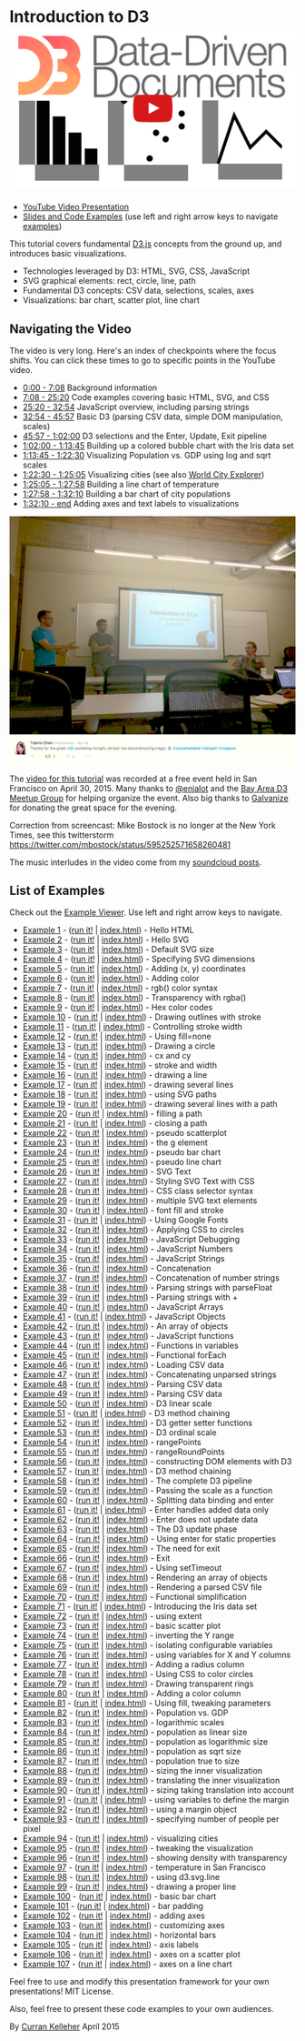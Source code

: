 # Introduction to D3 [![](D3Thumbnail.png)](https://www.youtube.com/watch?v=8jvoTV54nXw)

 * [YouTube Video Presentation](https://www.youtube.com/watch?v=8jvoTV54nXw)
 * [Slides and Code Examples](http://curran.github.io/screencasts/introToD3/examples/viewer/#/) (use left and right arrow keys to navigate [examples](http://curran.github.io/screencasts/introToD3/examples/viewer/#/1))

This tutorial covers fundamental [D3.js](http://d3js.org/) concepts from the ground up, and introduces basic visualizations.

 * Technologies leveraged by D3: HTML, SVG, CSS, JavaScript
 * SVG graphical elements: rect, circle, line, path
 * Fundamental D3 concepts: CSV data, selections, scales, axes
 * Visualizations: bar chart, scatter plot, line chart

## Navigating the Video

The video is very long. Here's an index of checkpoints where the focus shifts. You can click these times to go to specific points in the YouTube video.

 * [0:00 - 7:08](https://youtu.be/8jvoTV54nXw) Background information
 * [7:08 - 25:20](https://youtu.be/8jvoTV54nXw?t=7m8s) Code examples covering basic HTML, SVG, and CSS
 * [25:20 - 32:54](https://youtu.be/8jvoTV54nXw?t=25m20s) JavaScript overview, including parsing strings
 * [32:54 - 45:57](https://youtu.be/8jvoTV54nXw?t=32m54s) Basic D3 (parsing CSV data, simple DOM manipulation, scales)
 * [45:57 - 1:02:00](https://youtu.be/8jvoTV54nXw?t=45m57s) D3 selections and the Enter, Update, Exit pipeline
 * [1:02:00 - 1:13:45](https://youtu.be/8jvoTV54nXw?t=1h2m) Building up a colored bubble chart with the Iris data set
 * [1:13:45 - 1:22:30](https://youtu.be/8jvoTV54nXw?t=1h13m45s) Visualizing Population vs. GDP using log and sqrt scales
 * [1:22:30 - 1:25:05](https://youtu.be/8jvoTV54nXw?t=1h22m30s) Visualizing cities (see also [World City Explorer](http://bl.ocks.org/curran/752b97cef3f880a813ab))
 * [1:25:05 - 1:27:58](https://youtu.be/8jvoTV54nXw?t=1h25m5s) Building a line chart of temperature
 * [1:27:58 - 1:32:10](https://youtu.be/8jvoTV54nXw?t=1h27m58s) Building a bar chart of city populations
 * [1:32:10 - end](https://youtu.be/8jvoTV54nXw?t=1h32m10s) Adding axes and text labels to visualizations

![](picFromEvent.png)

The [video for this tutorial](http://www.galvanize.com/) was recorded at a free event held in San Francisco on April 30, 2015. Many thanks to [@enjalot](https://twitter.com/enjalot) and the [Bay Area D3 Meetup Group](http://www.meetup.com/Bay-Area-d3-User-Group/) for helping organize the event. Also big thanks to [Galvanize](http://www.galvanize.com/) for donating the great space for the evening.

Correction from screencast: Mike Bostock is no longer at the New York Times, see this twitterstorm https://twitter.com/mbostock/status/595252571658260481

The music interludes in the video come from my [soundcloud posts](https://soundcloud.com/curran).

## List of Examples

Check out the [Example Viewer](http://curran.github.io/screencasts/introToD3/examples/viewer/#/1). Use left and right arrow keys to navigate.

 * [Example 1](http://curran.github.io/screencasts/introToD3/examples/viewer/#/1) - ([run it!](http://curran.github.io/screencasts/introToD3/examples/code/snapshot01) | [index.html](http://curran.github.io/screencasts/introToD3/examples/viewer/#/1/index.html)) - Hello HTML
 * [Example 2](http://curran.github.io/screencasts/introToD3/examples/viewer/#/2) - ([run it!](http://curran.github.io/screencasts/introToD3/examples/code/snapshot02) | [index.html](http://curran.github.io/screencasts/introToD3/examples/viewer/#/2/index.html)) - Hello SVG
 * [Example 3](http://curran.github.io/screencasts/introToD3/examples/viewer/#/3) - ([run it!](http://curran.github.io/screencasts/introToD3/examples/code/snapshot03) | [index.html](http://curran.github.io/screencasts/introToD3/examples/viewer/#/3/index.html)) - Default SVG size
 * [Example 4](http://curran.github.io/screencasts/introToD3/examples/viewer/#/4) - ([run it!](http://curran.github.io/screencasts/introToD3/examples/code/snapshot04) | [index.html](http://curran.github.io/screencasts/introToD3/examples/viewer/#/4/index.html)) - Specifying SVG dimensions
 * [Example 5](http://curran.github.io/screencasts/introToD3/examples/viewer/#/5) - ([run it!](http://curran.github.io/screencasts/introToD3/examples/code/snapshot05) | [index.html](http://curran.github.io/screencasts/introToD3/examples/viewer/#/5/index.html)) - Adding (x, y) coordinates
 * [Example 6](http://curran.github.io/screencasts/introToD3/examples/viewer/#/6) - ([run it!](http://curran.github.io/screencasts/introToD3/examples/code/snapshot06) | [index.html](http://curran.github.io/screencasts/introToD3/examples/viewer/#/6/index.html)) - Adding color
 * [Example 7](http://curran.github.io/screencasts/introToD3/examples/viewer/#/7) - ([run it!](http://curran.github.io/screencasts/introToD3/examples/code/snapshot07) | [index.html](http://curran.github.io/screencasts/introToD3/examples/viewer/#/7/index.html)) - rgb() color syntax
 * [Example 8](http://curran.github.io/screencasts/introToD3/examples/viewer/#/8) - ([run it!](http://curran.github.io/screencasts/introToD3/examples/code/snapshot08) | [index.html](http://curran.github.io/screencasts/introToD3/examples/viewer/#/8/index.html)) - Transparency with rgba()
 * [Example 9](http://curran.github.io/screencasts/introToD3/examples/viewer/#/9) - ([run it!](http://curran.github.io/screencasts/introToD3/examples/code/snapshot09) | [index.html](http://curran.github.io/screencasts/introToD3/examples/viewer/#/9/index.html)) - Hex color codes
 * [Example 10](http://curran.github.io/screencasts/introToD3/examples/viewer/#/10) - ([run it!](http://curran.github.io/screencasts/introToD3/examples/code/snapshot10) | [index.html](http://curran.github.io/screencasts/introToD3/examples/viewer/#/10/index.html)) - Drawing outlines with stroke
 * [Example 11](http://curran.github.io/screencasts/introToD3/examples/viewer/#/11) - ([run it!](http://curran.github.io/screencasts/introToD3/examples/code/snapshot11) | [index.html](http://curran.github.io/screencasts/introToD3/examples/viewer/#/11/index.html)) - Controlling stroke width
 * [Example 12](http://curran.github.io/screencasts/introToD3/examples/viewer/#/12) - ([run it!](http://curran.github.io/screencasts/introToD3/examples/code/snapshot12) | [index.html](http://curran.github.io/screencasts/introToD3/examples/viewer/#/12/index.html)) - Using fill=none
 * [Example 13](http://curran.github.io/screencasts/introToD3/examples/viewer/#/13) - ([run it!](http://curran.github.io/screencasts/introToD3/examples/code/snapshot13) | [index.html](http://curran.github.io/screencasts/introToD3/examples/viewer/#/13/index.html)) - Drawing a circle
 * [Example 14](http://curran.github.io/screencasts/introToD3/examples/viewer/#/14) - ([run it!](http://curran.github.io/screencasts/introToD3/examples/code/snapshot14) | [index.html](http://curran.github.io/screencasts/introToD3/examples/viewer/#/14/index.html)) - cx and cy
 * [Example 15](http://curran.github.io/screencasts/introToD3/examples/viewer/#/15) - ([run it!](http://curran.github.io/screencasts/introToD3/examples/code/snapshot15) | [index.html](http://curran.github.io/screencasts/introToD3/examples/viewer/#/15/index.html)) - stroke and width
 * [Example 16](http://curran.github.io/screencasts/introToD3/examples/viewer/#/16) - ([run it!](http://curran.github.io/screencasts/introToD3/examples/code/snapshot16) | [index.html](http://curran.github.io/screencasts/introToD3/examples/viewer/#/16/index.html)) - drawing a line
 * [Example 17](http://curran.github.io/screencasts/introToD3/examples/viewer/#/17) - ([run it!](http://curran.github.io/screencasts/introToD3/examples/code/snapshot17) | [index.html](http://curran.github.io/screencasts/introToD3/examples/viewer/#/17/index.html)) - drawing several lines
 * [Example 18](http://curran.github.io/screencasts/introToD3/examples/viewer/#/18) - ([run it!](http://curran.github.io/screencasts/introToD3/examples/code/snapshot18) | [index.html](http://curran.github.io/screencasts/introToD3/examples/viewer/#/18/index.html)) - using SVG paths
 * [Example 19](http://curran.github.io/screencasts/introToD3/examples/viewer/#/19) - ([run it!](http://curran.github.io/screencasts/introToD3/examples/code/snapshot19) | [index.html](http://curran.github.io/screencasts/introToD3/examples/viewer/#/19/index.html)) - drawing several lines with a path
 * [Example 20](http://curran.github.io/screencasts/introToD3/examples/viewer/#/20) - ([run it!](http://curran.github.io/screencasts/introToD3/examples/code/snapshot20) | [index.html](http://curran.github.io/screencasts/introToD3/examples/viewer/#/20/index.html)) - filling a path
 * [Example 21](http://curran.github.io/screencasts/introToD3/examples/viewer/#/21) - ([run it!](http://curran.github.io/screencasts/introToD3/examples/code/snapshot21) | [index.html](http://curran.github.io/screencasts/introToD3/examples/viewer/#/21/index.html)) - closing a path
 * [Example 22](http://curran.github.io/screencasts/introToD3/examples/viewer/#/22) - ([run it!](http://curran.github.io/screencasts/introToD3/examples/code/snapshot22) | [index.html](http://curran.github.io/screencasts/introToD3/examples/viewer/#/22/index.html)) - pseudo scatterplot
 * [Example 23](http://curran.github.io/screencasts/introToD3/examples/viewer/#/23) - ([run it!](http://curran.github.io/screencasts/introToD3/examples/code/snapshot23) | [index.html](http://curran.github.io/screencasts/introToD3/examples/viewer/#/23/index.html)) - the g element
 * [Example 24](http://curran.github.io/screencasts/introToD3/examples/viewer/#/24) - ([run it!](http://curran.github.io/screencasts/introToD3/examples/code/snapshot24) | [index.html](http://curran.github.io/screencasts/introToD3/examples/viewer/#/24/index.html)) - pseudo bar chart
 * [Example 25](http://curran.github.io/screencasts/introToD3/examples/viewer/#/25) - ([run it!](http://curran.github.io/screencasts/introToD3/examples/code/snapshot25) | [index.html](http://curran.github.io/screencasts/introToD3/examples/viewer/#/25/index.html)) - pseudo line chart
 * [Example 26](http://curran.github.io/screencasts/introToD3/examples/viewer/#/26) - ([run it!](http://curran.github.io/screencasts/introToD3/examples/code/snapshot26) | [index.html](http://curran.github.io/screencasts/introToD3/examples/viewer/#/26/index.html)) - SVG Text
 * [Example 27](http://curran.github.io/screencasts/introToD3/examples/viewer/#/27) - ([run it!](http://curran.github.io/screencasts/introToD3/examples/code/snapshot27) | [index.html](http://curran.github.io/screencasts/introToD3/examples/viewer/#/27/index.html)) - Styling SVG Text with CSS
 * [Example 28](http://curran.github.io/screencasts/introToD3/examples/viewer/#/28) - ([run it!](http://curran.github.io/screencasts/introToD3/examples/code/snapshot28) | [index.html](http://curran.github.io/screencasts/introToD3/examples/viewer/#/28/index.html)) - CSS class selector syntax
 * [Example 29](http://curran.github.io/screencasts/introToD3/examples/viewer/#/29) - ([run it!](http://curran.github.io/screencasts/introToD3/examples/code/snapshot29) | [index.html](http://curran.github.io/screencasts/introToD3/examples/viewer/#/29/index.html)) - multiple SVG text elements
 * [Example 30](http://curran.github.io/screencasts/introToD3/examples/viewer/#/30) - ([run it!](http://curran.github.io/screencasts/introToD3/examples/code/snapshot30) | [index.html](http://curran.github.io/screencasts/introToD3/examples/viewer/#/30/index.html)) - font fill and stroke
 * [Example 31](http://curran.github.io/screencasts/introToD3/examples/viewer/#/31) - ([run it!](http://curran.github.io/screencasts/introToD3/examples/code/snapshot31) | [index.html](http://curran.github.io/screencasts/introToD3/examples/viewer/#/31/index.html)) - Using Google Fonts
 * [Example 32](http://curran.github.io/screencasts/introToD3/examples/viewer/#/32) - ([run it!](http://curran.github.io/screencasts/introToD3/examples/code/snapshot32) | [index.html](http://curran.github.io/screencasts/introToD3/examples/viewer/#/32/index.html)) - Applying CSS to circles
 * [Example 33](http://curran.github.io/screencasts/introToD3/examples/viewer/#/33) - ([run it!](http://curran.github.io/screencasts/introToD3/examples/code/snapshot33) | [index.html](http://curran.github.io/screencasts/introToD3/examples/viewer/#/33/index.html)) - JavaScript Debugging
 * [Example 34](http://curran.github.io/screencasts/introToD3/examples/viewer/#/34) - ([run it!](http://curran.github.io/screencasts/introToD3/examples/code/snapshot34) | [index.html](http://curran.github.io/screencasts/introToD3/examples/viewer/#/34/index.html)) - JavaScript Numbers
 * [Example 35](http://curran.github.io/screencasts/introToD3/examples/viewer/#/35) - ([run it!](http://curran.github.io/screencasts/introToD3/examples/code/snapshot35) | [index.html](http://curran.github.io/screencasts/introToD3/examples/viewer/#/35/index.html)) - JavaScript Strings
 * [Example 36](http://curran.github.io/screencasts/introToD3/examples/viewer/#/36) - ([run it!](http://curran.github.io/screencasts/introToD3/examples/code/snapshot36) | [index.html](http://curran.github.io/screencasts/introToD3/examples/viewer/#/36/index.html)) - Concatenation
 * [Example 37](http://curran.github.io/screencasts/introToD3/examples/viewer/#/37) - ([run it!](http://curran.github.io/screencasts/introToD3/examples/code/snapshot37) | [index.html](http://curran.github.io/screencasts/introToD3/examples/viewer/#/37/index.html)) - Concatenation of number strings
 * [Example 38](http://curran.github.io/screencasts/introToD3/examples/viewer/#/38) - ([run it!](http://curran.github.io/screencasts/introToD3/examples/code/snapshot38) | [index.html](http://curran.github.io/screencasts/introToD3/examples/viewer/#/38/index.html)) - Parsing strings with parseFloat
 * [Example 39](http://curran.github.io/screencasts/introToD3/examples/viewer/#/39) - ([run it!](http://curran.github.io/screencasts/introToD3/examples/code/snapshot39) | [index.html](http://curran.github.io/screencasts/introToD3/examples/viewer/#/39/index.html)) - Parsing strings with +
 * [Example 40](http://curran.github.io/screencasts/introToD3/examples/viewer/#/40) - ([run it!](http://curran.github.io/screencasts/introToD3/examples/code/snapshot40) | [index.html](http://curran.github.io/screencasts/introToD3/examples/viewer/#/40/index.html)) - JavaScript Arrays
 * [Example 41](http://curran.github.io/screencasts/introToD3/examples/viewer/#/41) - ([run it!](http://curran.github.io/screencasts/introToD3/examples/code/snapshot41) | [index.html](http://curran.github.io/screencasts/introToD3/examples/viewer/#/41/index.html)) - JavaScript Objects
 * [Example 42](http://curran.github.io/screencasts/introToD3/examples/viewer/#/42) - ([run it!](http://curran.github.io/screencasts/introToD3/examples/code/snapshot42) | [index.html](http://curran.github.io/screencasts/introToD3/examples/viewer/#/42/index.html)) - An array of objects
 * [Example 43](http://curran.github.io/screencasts/introToD3/examples/viewer/#/43) - ([run it!](http://curran.github.io/screencasts/introToD3/examples/code/snapshot43) | [index.html](http://curran.github.io/screencasts/introToD3/examples/viewer/#/43/index.html)) - JavaScript functions
 * [Example 44](http://curran.github.io/screencasts/introToD3/examples/viewer/#/44) - ([run it!](http://curran.github.io/screencasts/introToD3/examples/code/snapshot44) | [index.html](http://curran.github.io/screencasts/introToD3/examples/viewer/#/44/index.html)) - Functions in variables
 * [Example 45](http://curran.github.io/screencasts/introToD3/examples/viewer/#/45) - ([run it!](http://curran.github.io/screencasts/introToD3/examples/code/snapshot45) | [index.html](http://curran.github.io/screencasts/introToD3/examples/viewer/#/45/index.html)) - Functional forEach
 * [Example 46](http://curran.github.io/screencasts/introToD3/examples/viewer/#/46) - ([run it!](http://curran.github.io/screencasts/introToD3/examples/code/snapshot46) | [index.html](http://curran.github.io/screencasts/introToD3/examples/viewer/#/46/index.html)) - Loading CSV data
 * [Example 47](http://curran.github.io/screencasts/introToD3/examples/viewer/#/47) - ([run it!](http://curran.github.io/screencasts/introToD3/examples/code/snapshot47) | [index.html](http://curran.github.io/screencasts/introToD3/examples/viewer/#/47/index.html)) - Concatenating unparsed strings
 * [Example 48](http://curran.github.io/screencasts/introToD3/examples/viewer/#/48) - ([run it!](http://curran.github.io/screencasts/introToD3/examples/code/snapshot48) | [index.html](http://curran.github.io/screencasts/introToD3/examples/viewer/#/48/index.html)) - Parsing CSV data
 * [Example 49](http://curran.github.io/screencasts/introToD3/examples/viewer/#/49) - ([run it!](http://curran.github.io/screencasts/introToD3/examples/code/snapshot49) | [index.html](http://curran.github.io/screencasts/introToD3/examples/viewer/#/49/index.html)) - Parsing CSV data
 * [Example 50](http://curran.github.io/screencasts/introToD3/examples/viewer/#/50) - ([run it!](http://curran.github.io/screencasts/introToD3/examples/code/snapshot50) | [index.html](http://curran.github.io/screencasts/introToD3/examples/viewer/#/50/index.html)) - D3 linear scale
 * [Example 51](http://curran.github.io/screencasts/introToD3/examples/viewer/#/51) - ([run it!](http://curran.github.io/screencasts/introToD3/examples/code/snapshot51) | [index.html](http://curran.github.io/screencasts/introToD3/examples/viewer/#/51/index.html)) - D3 method chaining
 * [Example 52](http://curran.github.io/screencasts/introToD3/examples/viewer/#/52) - ([run it!](http://curran.github.io/screencasts/introToD3/examples/code/snapshot52) | [index.html](http://curran.github.io/screencasts/introToD3/examples/viewer/#/52/index.html)) - D3 getter setter functions
 * [Example 53](http://curran.github.io/screencasts/introToD3/examples/viewer/#/53) - ([run it!](http://curran.github.io/screencasts/introToD3/examples/code/snapshot53) | [index.html](http://curran.github.io/screencasts/introToD3/examples/viewer/#/53/index.html)) - D3 ordinal scale
 * [Example 54](http://curran.github.io/screencasts/introToD3/examples/viewer/#/54) - ([run it!](http://curran.github.io/screencasts/introToD3/examples/code/snapshot54) | [index.html](http://curran.github.io/screencasts/introToD3/examples/viewer/#/54/index.html)) - rangePoints
 * [Example 55](http://curran.github.io/screencasts/introToD3/examples/viewer/#/55) - ([run it!](http://curran.github.io/screencasts/introToD3/examples/code/snapshot55) | [index.html](http://curran.github.io/screencasts/introToD3/examples/viewer/#/55/index.html)) - rangeRoundPoints
 * [Example 56](http://curran.github.io/screencasts/introToD3/examples/viewer/#/56) - ([run it!](http://curran.github.io/screencasts/introToD3/examples/code/snapshot56) | [index.html](http://curran.github.io/screencasts/introToD3/examples/viewer/#/56/index.html)) - constructing DOM elements with D3
 * [Example 57](http://curran.github.io/screencasts/introToD3/examples/viewer/#/57) - ([run it!](http://curran.github.io/screencasts/introToD3/examples/code/snapshot57) | [index.html](http://curran.github.io/screencasts/introToD3/examples/viewer/#/57/index.html)) - D3 method chaining
 * [Example 58](http://curran.github.io/screencasts/introToD3/examples/viewer/#/58) - ([run it!](http://curran.github.io/screencasts/introToD3/examples/code/snapshot58) | [index.html](http://curran.github.io/screencasts/introToD3/examples/viewer/#/58/index.html)) - The complete D3 pipeline
 * [Example 59](http://curran.github.io/screencasts/introToD3/examples/viewer/#/59) - ([run it!](http://curran.github.io/screencasts/introToD3/examples/code/snapshot59) | [index.html](http://curran.github.io/screencasts/introToD3/examples/viewer/#/59/index.html)) - Passing the scale as a function
 * [Example 60](http://curran.github.io/screencasts/introToD3/examples/viewer/#/60) - ([run it!](http://curran.github.io/screencasts/introToD3/examples/code/snapshot60) | [index.html](http://curran.github.io/screencasts/introToD3/examples/viewer/#/60/index.html)) - Splitting data binding and enter
 * [Example 61](http://curran.github.io/screencasts/introToD3/examples/viewer/#/61) - ([run it!](http://curran.github.io/screencasts/introToD3/examples/code/snapshot61) | [index.html](http://curran.github.io/screencasts/introToD3/examples/viewer/#/61/index.html)) - Enter handles added data only
 * [Example 62](http://curran.github.io/screencasts/introToD3/examples/viewer/#/62) - ([run it!](http://curran.github.io/screencasts/introToD3/examples/code/snapshot62) | [index.html](http://curran.github.io/screencasts/introToD3/examples/viewer/#/62/index.html)) - Enter does not update data
 * [Example 63](http://curran.github.io/screencasts/introToD3/examples/viewer/#/63) - ([run it!](http://curran.github.io/screencasts/introToD3/examples/code/snapshot63) | [index.html](http://curran.github.io/screencasts/introToD3/examples/viewer/#/63/index.html)) - The D3 update phase
 * [Example 64](http://curran.github.io/screencasts/introToD3/examples/viewer/#/64) - ([run it!](http://curran.github.io/screencasts/introToD3/examples/code/snapshot64) | [index.html](http://curran.github.io/screencasts/introToD3/examples/viewer/#/64/index.html)) - Using enter for static properties
 * [Example 65](http://curran.github.io/screencasts/introToD3/examples/viewer/#/65) - ([run it!](http://curran.github.io/screencasts/introToD3/examples/code/snapshot65) | [index.html](http://curran.github.io/screencasts/introToD3/examples/viewer/#/65/index.html)) - The need for exit
 * [Example 66](http://curran.github.io/screencasts/introToD3/examples/viewer/#/66) - ([run it!](http://curran.github.io/screencasts/introToD3/examples/code/snapshot66) | [index.html](http://curran.github.io/screencasts/introToD3/examples/viewer/#/66/index.html)) - Exit
 * [Example 67](http://curran.github.io/screencasts/introToD3/examples/viewer/#/67) - ([run it!](http://curran.github.io/screencasts/introToD3/examples/code/snapshot67) | [index.html](http://curran.github.io/screencasts/introToD3/examples/viewer/#/67/index.html)) - Using setTimeout
 * [Example 68](http://curran.github.io/screencasts/introToD3/examples/viewer/#/68) - ([run it!](http://curran.github.io/screencasts/introToD3/examples/code/snapshot68) | [index.html](http://curran.github.io/screencasts/introToD3/examples/viewer/#/68/index.html)) - Rendering an array of objects
 * [Example 69](http://curran.github.io/screencasts/introToD3/examples/viewer/#/69) - ([run it!](http://curran.github.io/screencasts/introToD3/examples/code/snapshot69) | [index.html](http://curran.github.io/screencasts/introToD3/examples/viewer/#/69/index.html)) - Rendering a parsed CSV file
 * [Example 70](http://curran.github.io/screencasts/introToD3/examples/viewer/#/70) - ([run it!](http://curran.github.io/screencasts/introToD3/examples/code/snapshot70) | [index.html](http://curran.github.io/screencasts/introToD3/examples/viewer/#/70/index.html)) - Functional simplification
 * [Example 71](http://curran.github.io/screencasts/introToD3/examples/viewer/#/71) - ([run it!](http://curran.github.io/screencasts/introToD3/examples/code/snapshot71) | [index.html](http://curran.github.io/screencasts/introToD3/examples/viewer/#/71/index.html)) - Introducing the Iris data set
 * [Example 72](http://curran.github.io/screencasts/introToD3/examples/viewer/#/72) - ([run it!](http://curran.github.io/screencasts/introToD3/examples/code/snapshot72) | [index.html](http://curran.github.io/screencasts/introToD3/examples/viewer/#/72/index.html)) - using extent
 * [Example 73](http://curran.github.io/screencasts/introToD3/examples/viewer/#/73) - ([run it!](http://curran.github.io/screencasts/introToD3/examples/code/snapshot73) | [index.html](http://curran.github.io/screencasts/introToD3/examples/viewer/#/73/index.html)) - basic scatter plot
 * [Example 74](http://curran.github.io/screencasts/introToD3/examples/viewer/#/74) - ([run it!](http://curran.github.io/screencasts/introToD3/examples/code/snapshot74) | [index.html](http://curran.github.io/screencasts/introToD3/examples/viewer/#/74/index.html)) - inverting the Y range
 * [Example 75](http://curran.github.io/screencasts/introToD3/examples/viewer/#/75) - ([run it!](http://curran.github.io/screencasts/introToD3/examples/code/snapshot75) | [index.html](http://curran.github.io/screencasts/introToD3/examples/viewer/#/75/index.html)) - isolating configurable variables
 * [Example 76](http://curran.github.io/screencasts/introToD3/examples/viewer/#/76) - ([run it!](http://curran.github.io/screencasts/introToD3/examples/code/snapshot76) | [index.html](http://curran.github.io/screencasts/introToD3/examples/viewer/#/76/index.html)) - using variables for X and Y columns
 * [Example 77](http://curran.github.io/screencasts/introToD3/examples/viewer/#/77) - ([run it!](http://curran.github.io/screencasts/introToD3/examples/code/snapshot77) | [index.html](http://curran.github.io/screencasts/introToD3/examples/viewer/#/77/index.html)) - Adding a radius column
 * [Example 78](http://curran.github.io/screencasts/introToD3/examples/viewer/#/78) - ([run it!](http://curran.github.io/screencasts/introToD3/examples/code/snapshot78) | [index.html](http://curran.github.io/screencasts/introToD3/examples/viewer/#/78/index.html)) - Using CSS to color circles
 * [Example 79](http://curran.github.io/screencasts/introToD3/examples/viewer/#/79) - ([run it!](http://curran.github.io/screencasts/introToD3/examples/code/snapshot79) | [index.html](http://curran.github.io/screencasts/introToD3/examples/viewer/#/79/index.html)) - Drawing transparent rings
 * [Example 80](http://curran.github.io/screencasts/introToD3/examples/viewer/#/80) - ([run it!](http://curran.github.io/screencasts/introToD3/examples/code/snapshot80) | [index.html](http://curran.github.io/screencasts/introToD3/examples/viewer/#/80/index.html)) - Adding a color column
 * [Example 81](http://curran.github.io/screencasts/introToD3/examples/viewer/#/81) - ([run it!](http://curran.github.io/screencasts/introToD3/examples/code/snapshot81) | [index.html](http://curran.github.io/screencasts/introToD3/examples/viewer/#/81/index.html)) - Using fill, tweaking parameters
 * [Example 82](http://curran.github.io/screencasts/introToD3/examples/viewer/#/82) - ([run it!](http://curran.github.io/screencasts/introToD3/examples/code/snapshot82) | [index.html](http://curran.github.io/screencasts/introToD3/examples/viewer/#/82/index.html)) - Population vs. GDP
 * [Example 83](http://curran.github.io/screencasts/introToD3/examples/viewer/#/83) - ([run it!](http://curran.github.io/screencasts/introToD3/examples/code/snapshot83) | [index.html](http://curran.github.io/screencasts/introToD3/examples/viewer/#/83/index.html)) - logarithmic scales
 * [Example 84](http://curran.github.io/screencasts/introToD3/examples/viewer/#/84) - ([run it!](http://curran.github.io/screencasts/introToD3/examples/code/snapshot84) | [index.html](http://curran.github.io/screencasts/introToD3/examples/viewer/#/84/index.html)) - population as linear size
 * [Example 85](http://curran.github.io/screencasts/introToD3/examples/viewer/#/85) - ([run it!](http://curran.github.io/screencasts/introToD3/examples/code/snapshot85) | [index.html](http://curran.github.io/screencasts/introToD3/examples/viewer/#/85/index.html)) - population as logarithmic size
 * [Example 86](http://curran.github.io/screencasts/introToD3/examples/viewer/#/86) - ([run it!](http://curran.github.io/screencasts/introToD3/examples/code/snapshot86) | [index.html](http://curran.github.io/screencasts/introToD3/examples/viewer/#/86/index.html)) - population as sqrt size
 * [Example 87](http://curran.github.io/screencasts/introToD3/examples/viewer/#/87) - ([run it!](http://curran.github.io/screencasts/introToD3/examples/code/snapshot87) | [index.html](http://curran.github.io/screencasts/introToD3/examples/viewer/#/87/index.html)) - population true to size
 * [Example 88](http://curran.github.io/screencasts/introToD3/examples/viewer/#/88) - ([run it!](http://curran.github.io/screencasts/introToD3/examples/code/snapshot88) | [index.html](http://curran.github.io/screencasts/introToD3/examples/viewer/#/88/index.html)) - sizing the inner visualization
 * [Example 89](http://curran.github.io/screencasts/introToD3/examples/viewer/#/89) - ([run it!](http://curran.github.io/screencasts/introToD3/examples/code/snapshot89) | [index.html](http://curran.github.io/screencasts/introToD3/examples/viewer/#/89/index.html)) - translating the inner visualization
 * [Example 90](http://curran.github.io/screencasts/introToD3/examples/viewer/#/90) - ([run it!](http://curran.github.io/screencasts/introToD3/examples/code/snapshot90) | [index.html](http://curran.github.io/screencasts/introToD3/examples/viewer/#/90/index.html)) - sizing taking translation into account
 * [Example 91](http://curran.github.io/screencasts/introToD3/examples/viewer/#/91) - ([run it!](http://curran.github.io/screencasts/introToD3/examples/code/snapshot91) | [index.html](http://curran.github.io/screencasts/introToD3/examples/viewer/#/91/index.html)) - using variables to define the margin
 * [Example 92](http://curran.github.io/screencasts/introToD3/examples/viewer/#/92) - ([run it!](http://curran.github.io/screencasts/introToD3/examples/code/snapshot92) | [index.html](http://curran.github.io/screencasts/introToD3/examples/viewer/#/92/index.html)) - using a margin object
 * [Example 93](http://curran.github.io/screencasts/introToD3/examples/viewer/#/93) - ([run it!](http://curran.github.io/screencasts/introToD3/examples/code/snapshot93) | [index.html](http://curran.github.io/screencasts/introToD3/examples/viewer/#/93/index.html)) - specifying number of people per pixel
 * [Example 94](http://curran.github.io/screencasts/introToD3/examples/viewer/#/94) - ([run it!](http://curran.github.io/screencasts/introToD3/examples/code/snapshot94) | [index.html](http://curran.github.io/screencasts/introToD3/examples/viewer/#/94/index.html)) - visualizing cities
 * [Example 95](http://curran.github.io/screencasts/introToD3/examples/viewer/#/95) - ([run it!](http://curran.github.io/screencasts/introToD3/examples/code/snapshot95) | [index.html](http://curran.github.io/screencasts/introToD3/examples/viewer/#/95/index.html)) - tweaking the visualization
 * [Example 96](http://curran.github.io/screencasts/introToD3/examples/viewer/#/96) - ([run it!](http://curran.github.io/screencasts/introToD3/examples/code/snapshot96) | [index.html](http://curran.github.io/screencasts/introToD3/examples/viewer/#/96/index.html)) - showing density with transparency
 * [Example 97](http://curran.github.io/screencasts/introToD3/examples/viewer/#/97) - ([run it!](http://curran.github.io/screencasts/introToD3/examples/code/snapshot97) | [index.html](http://curran.github.io/screencasts/introToD3/examples/viewer/#/97/index.html)) - temperature in San Francisco
 * [Example 98](http://curran.github.io/screencasts/introToD3/examples/viewer/#/98) - ([run it!](http://curran.github.io/screencasts/introToD3/examples/code/snapshot98) | [index.html](http://curran.github.io/screencasts/introToD3/examples/viewer/#/98/index.html)) - using d3.svg.line
 * [Example 99](http://curran.github.io/screencasts/introToD3/examples/viewer/#/99) - ([run it!](http://curran.github.io/screencasts/introToD3/examples/code/snapshot99) | [index.html](http://curran.github.io/screencasts/introToD3/examples/viewer/#/99/index.html)) - drawing a proper line
 * [Example 100](http://curran.github.io/screencasts/introToD3/examples/viewer/#/100) - ([run it!](http://curran.github.io/screencasts/introToD3/examples/code/snapshot100) | [index.html](http://curran.github.io/screencasts/introToD3/examples/viewer/#/100/index.html)) - basic bar chart
 * [Example 101](http://curran.github.io/screencasts/introToD3/examples/viewer/#/101) - ([run it!](http://curran.github.io/screencasts/introToD3/examples/code/snapshot101) | [index.html](http://curran.github.io/screencasts/introToD3/examples/viewer/#/101/index.html)) - bar padding
 * [Example 102](http://curran.github.io/screencasts/introToD3/examples/viewer/#/102) - ([run it!](http://curran.github.io/screencasts/introToD3/examples/code/snapshot102) | [index.html](http://curran.github.io/screencasts/introToD3/examples/viewer/#/102/index.html)) - adding axes
 * [Example 103](http://curran.github.io/screencasts/introToD3/examples/viewer/#/103) - ([run it!](http://curran.github.io/screencasts/introToD3/examples/code/snapshot103) | [index.html](http://curran.github.io/screencasts/introToD3/examples/viewer/#/103/index.html)) - customizing axes
 * [Example 104](http://curran.github.io/screencasts/introToD3/examples/viewer/#/104) - ([run it!](http://curran.github.io/screencasts/introToD3/examples/code/snapshot104) | [index.html](http://curran.github.io/screencasts/introToD3/examples/viewer/#/104/index.html)) - horizontal bars
 * [Example 105](http://curran.github.io/screencasts/introToD3/examples/viewer/#/105) - ([run it!](http://curran.github.io/screencasts/introToD3/examples/code/snapshot105) | [index.html](http://curran.github.io/screencasts/introToD3/examples/viewer/#/105/index.html)) - axis labels
 * [Example 106](http://curran.github.io/screencasts/introToD3/examples/viewer/#/106) - ([run it!](http://curran.github.io/screencasts/introToD3/examples/code/snapshot106) | [index.html](http://curran.github.io/screencasts/introToD3/examples/viewer/#/106/index.html)) - axes on a scatter plot
 * [Example 107](http://curran.github.io/screencasts/introToD3/examples/viewer/#/107) - ([run it!](http://curran.github.io/screencasts/introToD3/examples/code/snapshot107) | [index.html](http://curran.github.io/screencasts/introToD3/examples/viewer/#/107/index.html)) - axes on a line chart

Feel free to use and modify this presentation framework for your own presentations! MIT License.

Also, feel free to present these code examples to your own audiences.

By [Curran Kelleher](https://github.com/curran/portfolio) April 2015
